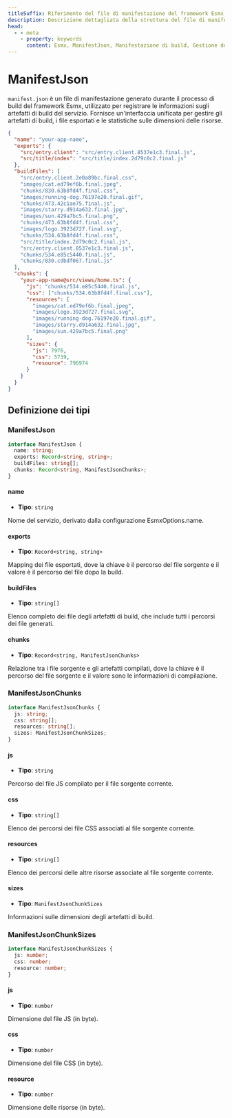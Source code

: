 ```yaml
---
titleSuffix: Riferimento del file di manifestazione del framework Esmx
description: Descrizione dettagliata della struttura del file di manifestazione (manifest.json) del framework Esmx, inclusa la gestione degli artefatti di build, il mapping dei file esportati e le funzionalità di statistica delle risorse, per aiutare gli sviluppatori a comprendere e utilizzare il sistema di build.
head:
  - - meta
    - property: keywords
      content: Esmx, ManifestJson, Manifestazione di build, Gestione delle risorse, Artefatti di build, Mapping dei file, API
---
```


# ManifestJson

`manifest.json` è un file di manifestazione generato durante il processo di build del framework Esmx, utilizzato per registrare le informazioni sugli artefatti di build del servizio. Fornisce un'interfaccia unificata per gestire gli artefatti di build, i file esportati e le statistiche sulle dimensioni delle risorse.

```json title="dist/client/manifest.json"
{
  "name": "your-app-name",
  "exports": {
    "src/entry.client": "src/entry.client.8537e1c3.final.js",
    "src/title/index": "src/title/index.2d79c0c2.final.js"
  },
  "buildFiles": [
    "src/entry.client.2e0a89bc.final.css",
    "images/cat.ed79ef6b.final.jpeg",
    "chunks/830.63b8fd4f.final.css",
    "images/running-dog.76197e20.final.gif",
    "chunks/473.42c1ae75.final.js",
    "images/starry.d914a632.final.jpg",
    "images/sun.429a7bc5.final.png",
    "chunks/473.63b8fd4f.final.css",
    "images/logo.3923d727.final.svg",
    "chunks/534.63b8fd4f.final.css",
    "src/title/index.2d79c0c2.final.js",
    "src/entry.client.8537e1c3.final.js",
    "chunks/534.e85c5440.final.js",
    "chunks/830.cdbdf067.final.js"
  ],
  "chunks": {
    "your-app-name@src/views/home.ts": {
      "js": "chunks/534.e85c5440.final.js",
      "css": ["chunks/534.63b8fd4f.final.css"],
      "resources": [
        "images/cat.ed79ef6b.final.jpeg",
        "images/logo.3923d727.final.svg",
        "images/running-dog.76197e20.final.gif",
        "images/starry.d914a632.final.jpg",
        "images/sun.429a7bc5.final.png"
      ],
      "sizes": {
        "js": 7976,
        "css": 5739,
        "resource": 796974
      }
    }
  }
}
```

## Definizione dei tipi
### ManifestJson

```ts
interface ManifestJson {
  name: string;
  exports: Record<string, string>;
  buildFiles: string[];
  chunks: Record<string, ManifestJsonChunks>;
}
```

#### name

- **Tipo**: `string`

Nome del servizio, derivato dalla configurazione EsmxOptions.name.

#### exports

- **Tipo**: `Record<string, string>`

Mapping dei file esportati, dove la chiave è il percorso del file sorgente e il valore è il percorso del file dopo la build.

#### buildFiles

- **Tipo**: `string[]`

Elenco completo dei file degli artefatti di build, che include tutti i percorsi dei file generati.

#### chunks

- **Tipo**: `Record<string, ManifestJsonChunks>`

Relazione tra i file sorgente e gli artefatti compilati, dove la chiave è il percorso del file sorgente e il valore sono le informazioni di compilazione.

### ManifestJsonChunks

```ts
interface ManifestJsonChunks {
  js: string;
  css: string[];
  resources: string[];
  sizes: ManifestJsonChunkSizes;
}
```

#### js

- **Tipo**: `string`

Percorso del file JS compilato per il file sorgente corrente.

#### css

- **Tipo**: `string[]`

Elenco dei percorsi dei file CSS associati al file sorgente corrente.

#### resources

- **Tipo**: `string[]`

Elenco dei percorsi delle altre risorse associate al file sorgente corrente.

#### sizes

- **Tipo**: `ManifestJsonChunkSizes`

Informazioni sulle dimensioni degli artefatti di build.

### ManifestJsonChunkSizes

```ts
interface ManifestJsonChunkSizes {
  js: number;
  css: number;
  resource: number;
}
```

#### js

- **Tipo**: `number`

Dimensione del file JS (in byte).

#### css

- **Tipo**: `number`

Dimensione del file CSS (in byte).

#### resource

- **Tipo**: `number`

Dimensione delle risorse (in byte).